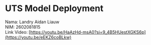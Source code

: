 # UTS Model Deployment
Nama: Landry Aidan Liauw\
NIM: 2602081815\
Link Video: [https://youtu.be/HaAzHd-msA0?si=9_4B5HUestXGKS6p](https://youtu.be/eEKZ6coBLkw)
